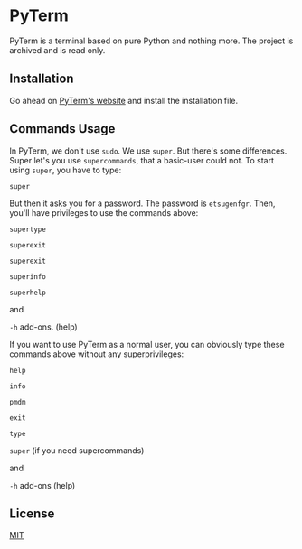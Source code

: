 # PyTerm

PyTerm is a terminal based on pure Python and nothing more.
The project is archived and is read only. 

## Installation

Go ahead on [PyTerm's website](markpavlenko.github.io/pyterm) and install the installation file.

## Commands Usage

In PyTerm, we don't use `sudo`. We use `super`. But there's some differences. Super let's you use `supercommands`, that a basic-user could not. To start using `super`, you have to type:
```PyTerm
super
```
But then it asks you for a password. The password is `etsugenfgr`.
Then, you'll have privileges to use the commands above:

`supertype`

`superexit`

`superexit`

`superinfo`

`superhelp`

and

`-h` add-ons. (help)

If you want to use PyTerm as a normal user, you can obviously type these commands above without any superprivileges:

`help`

`info`

`pmdm`

`exit`

`type`

`super` (if you need supercommands)

and 

`-h` add-ons (help)

## License

[MIT](https://choosealicense.com/licenses/mit/)
